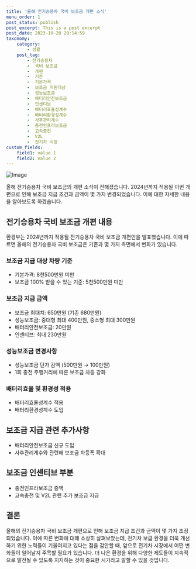 ```yaml
---
title: '올해 전기승용차 국비 보조금 개편 소식'
menu_order: 1
post_status: publish
post_excerpt: This is a post excerpt
post_date: 2023-10-20 20:14:59
taxonomy:
    category:
        - 생활
    post_tag:
        - 전기승용차
        -  국비 보조금
        -  개편
        -  기준
        -  기본가격
        -  보조금 지원대상
        -  성능보조금
        -  배터리안전보조금
        -  인센티브
        -  배터리효율성계수
        -  배터리환경성계수
        -  사후관리계수
        -  충전인프라보조금
        -  고속충전
        -  V2L
        -  전기차 시장
custom_fields:
    field1: value 1
    field2: value 2
---
```


![Image](https://imgnews.pstatic.net/image/374/2024/02/06/0000369550_001_20240206211204438.jpg?type=w647)


올해 전기승용차 국비 보조금의 개편 소식이 전해졌습니다. 2024년까지 적용될 이번 개편으로 인해 보조금 지급 조건과 금액이 몇 가지 변경되었습니다. 이에 대한 자세한 내용을 알아보도록 하겠습니다.

## 전기승용차 국비 보조금 개편 내용
환경부는 2024년까지 적용될 전기승용차 국비 보조금 개편안을 발표했습니다. 이에 따르면 올해의 전기승용차 국비 보조금은 기존과 몇 가지 측면에서 변화가 있습니다.

### 보조금 지급 대상 차량 기준
- 기본가격: 8천500만원 미만
- 보조금 100% 받을 수 있는 기준: 5천500만원 미만

### 보조금 지급 금액
- 보조금 최대치: 650만원 (기존 680만원)
- 성능보조금: 중대형 최대 400만원, 중소형 최대 300만원
- 배터리안전보조금: 20만원
- 인센티브: 최대 230만원

### 성능보조금 변경사항
- 성능보조금 단가 감액 (500만원 → 100만원)
- 1회 충전 주행거리에 따른 보조금 차등 강화

### 배터리효율 및 환경성 적용
- 배터리효율성계수 적용
- 배터리환경성계수 도입

## 보조금 지급 관련 추가사항
- 배터리안전보조금 신규 도입
- 사후관리계수와 관련해 보조금 차등폭 확대

## 보조금 인센티브 부분
- 충전인프라보조금 증액
- 고속충전 및 V2L 관련 추가 보조금 지급

## 결론
올해의 전기승용차 국비 보조금 개편으로 인해 보조금 지급 조건과 금액이 몇 가지 조정되었습니다. 이에 따른 변화에 대해 소상히 살펴보았는데, 전기차 보급 환경을 더욱 개선하기 위한 노력들이 기울여지고 있다는 점을 감안할 때, 앞으로 전기차 시장에서 어떤 변화들이 일어날지 주목할 필요가 있습니다. 더 나은 환경을 위해 다양한 제도들이 지속적으로 발전될 수 있도록 지지하는 것이 중요한 시기라고 말할 수 있을 것입니다.
